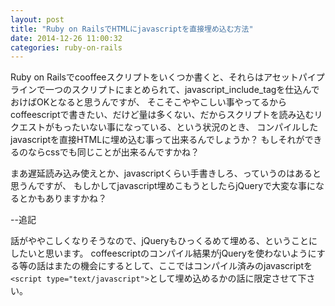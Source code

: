 ```yaml
---
layout: post
title: "Ruby on RailsでHTMLにjavascriptを直接埋め込む方法"
date: 2014-12-26 11:00:32
categories: ruby-on-rails
---
```

<p>Ruby on Railsでcooffeeスクリプトをいくつか書くと、それらはアセットパイプラインで一つのスクリプトにまとめられて、javascript_include_tagを仕込んでおけばOKとなると思うんですが、
そこそこややこしい事やってるからcoffeescriptで書きたい、だけど量は多くない、だからスクリプトを読み込むリクエストがもったいない事になっている、という状況のとき、
コンパイルしたjavascriptを直接HTMLに埋め込む事って出来るんでしょうか？
もしそれができるのならcssでも同じことが出来るんですかね？</p>

<p>まあ遅延読み込み使えとか、javascriptくらい手書きしろ、っていうのはあると思うんですが、
もしかしてjavascript埋めこもうとしたらjQueryで大変な事になるとかもありますかね？</p>

<p>--追記</p>

<p>話がややこしくなりそうなので、jQueryもひっくるめて埋める、ということにしたいと思います。
coffeescriptのコンパイル結果がjQueryを使わないようにする等の話はまたの機会にするとして、ここではコンパイル済みのjavascriptを<code>&lt;script type="text/javascript"&gt;</code>として埋め込めるかの話に限定させて下さい。</p>

